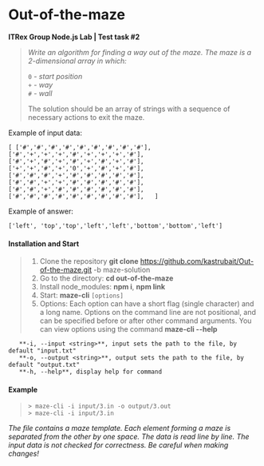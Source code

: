 # Out-of-the-maze
**ITRex Group Node.js Lab | Test task #2**

> *Write an algorithm for finding a way out of the maze. The maze is a 2-dimensional array in which:*
> 
> `0` - *start position*    
> `+` - *way*    
> `#` - *wall*
> 
> The solution should be an array of strings with a sequence of necessary actions to exit the maze.

Example of input data:

``[
 ['#','#','#','#','#','#','#','#','#'],   
 ['#','+','+','+','#','+','+','+','#'],        
 ['#','+','#','+','#','+','#','+','#'],       
 ['+','+','#','+','0','+','#','+','#'],       
 ['#','#','#','+','#','#','#','#','#'],     
 ['#','#','+','+','#','#','#','#','#'],       
 ['#','#','+','#','#','#','#','#','#'],       
 ['#','#','#','#','#','#','#','#','#'],  
 ]``

Example of answer: 

``['left', 'top','top','left','left','bottom','bottom','left']``

#### Installation and Start
>1. Clone the repository
    **git clone** https://github.com/kastrubait/Out-of-the-maze.git  -b maze-solution
>2. Go to the directory:
    **cd out-of-the-maze**
>3. Install node_modules:
   **npm i**,  **npm link**
>4. Start:
    **maze-cli** `[options]`
>5. Options:
    Each option can have a short flag (single character) and a long name. Options on the command line are not positional, and can be specified before or after other command arguments. You can view options using the command  **maze-cli  --help**

       **-i, --input <string>**, input sets the path to the file, by default "input.txt"  
       **-o, --output <string>**, output sets the path to the file, by default "output.txt"  
       **-h, --help**, display help for command
       
 #### Example  
 > `> maze-cli -i input/3.in -o output/3.out`  
 > `> maze-cli -i input/3.in`   

*The file contains a maze template. Each element forming a maze is separated from the other by one space. The data is read line by line. The input data is not checked for correctness. Be careful when making changes!*

